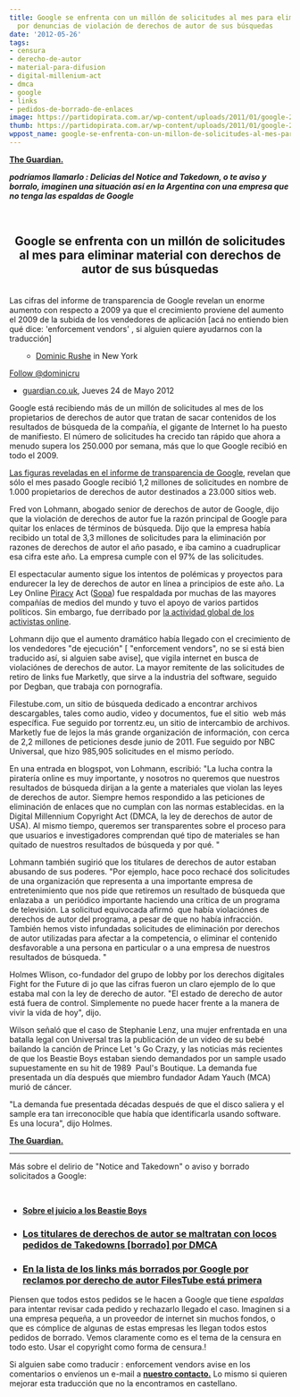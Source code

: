 ```yaml
---
title: Google se enfrenta con un millón de solicitudes al mes para eliminar material
  por denuncias de violación de derechos de autor de sus búsquedas
date: '2012-05-26'
tags:
- censura
- derecho-de-autor
- material-para-difusion
- digital-millenium-act
- dmca
- google
- links
- pedidos-de-borrado-de-enlaces
image: https://partidopirata.com.ar/wp-content/uploads/2011/01/google-2084.jpg
thumb: https://partidopirata.com.ar/wp-content/uploads/2011/01/google-2084-150x150.jpg
wppost_name: google-se-enfrenta-con-un-millon-de-solicitudes-al-mes-para-eliminar-material-con-derechos-de-autor-de-sus-busquedas
---
```


<strong><a href="http://www.guardian.co.uk/technology/2012/may/24/google-million-requests-copyright?INTCMP=SRCH" target="_blank">The Guardian.</a></strong>

<strong><em>podríamos llamarlo : Delicias del Notice and Takedown, o te aviso y borralo, imaginen una situación así en la Argentina con una empresa que no tenga las espaldas de Google</em></strong>

&nbsp;
<div id="main-article-info">
<h2 style="text-align: center;">Google se enfrenta con un millón de solicitudes al mes para eliminar material con derechos de autor de sus búsquedas</h2>
&nbsp;

</div>
Las cifras del informe de transparencia de Google revelan un enorme aumento con respecto a 2009 ya que el crecimiento proviene del aumento el 2009 de la subida de los vendedores de aplicación [acá no entiendo bien qué dice: 'enforcement vendors' , si alguien quiere ayudarnos con la traducción]
<ul data-component="comp: r2: Byline">
<ul data-component="comp: r2: Byline">
	<li>
<div><a href="http://www.guardian.co.uk/profile/dominic-rushe" rel="author">Dominic Rushe</a> in New York</div></li>
</ul>
</ul>
<a href="https://twitter.com/dominicru" data-show-count="false" data-show-screen-name="false">Follow @dominicru</a>
<ul data-component="comp: r2: Byline">
	<li><a href="http://www.guardian.co.uk/">guardian.co.uk</a>, <time datetime="2012-05-24T19:52BST" pubdate="">Jueves 24 de Mayo 2012
</time></li>
</ul>
Google está recibiendo más de un millón de solicitudes al mes de los propietarios de derechos de autor que tratan de sacar contenidos de los resultados de búsqueda de la compañía, el gigante de Internet lo ha puesto de manifiesto. El número de solicitudes ha crecido tan rápido que ahora a menudo supera los 250.000 por semana, más que lo que Google recibió en todo el 2009.

<a href="http://www.google.com/transparencyreport/">Las figuras reveladas en el informe de transparencia de Google</a>, revelan que sólo el mes pasado Google recibió 1,2 millones de solicitudes en nombre de 1.000 propietarios de derechos de autor destinados a 23.000 sitios web.

Fred von Lohmann, abogado senior de derechos de autor de Google, dijo que la violación de derechos de autor fue la razón principal de Google para quitar los enlaces de términos de búsqueda. Dijo que la empresa había recibido un total de 3,3 millones de solicitudes para la eliminación por razones de derechos de autor el año pasado, e iba camino a cuadruplicar esa cifra este año. La empresa cumple con el 97% de las solicitudes.

El espectacular aumento sigue los intentos de polémicas y proyectos para endurecer la ley de derechos de autor en línea a principios de este año. La Ley Online <a title="More from guardian.co.uk on Piracy" href="http://www.guardian.co.uk/technology/piracy">Piracy</a> Act (<a title="More from guardian.co.uk on Sopa" href="http://www.guardian.co.uk/technology/sopa">Sopa</a>) fue respaldada por muchas de las mayores compañías de medios del mundo y tuvo el apoyo de varios partidos políticos. Sin embargo, fue derribado por <a href="http://www.guardian.co.uk/technology/2012/apr/18/online-copyright-war-internet-hit-back">la actividad global de los activistas online</a>.

Lohmann dijo que el aumento dramático había llegado con el crecimiento de los vendedores "de ejecución" [ "enforcement vendors", no se si está bien traducido así, si alguien sabe avise], que vigila internet en busca de violaciónes de derechos de autor. La mayor remitente de las solicitudes de retiro de links fue Marketly, que sirve a la industria del software, seguido por Degban, que trabaja con pornografía.

Filestube.com, un sitio de búsqueda dedicado a encontrar archivos descargables, tales como audio, video y documentos, fue el sitio  web más específica. Fue seguido por torrentz.eu, un sitio de intercambio de archivos. Marketly fue de lejos la más grande organización de información, con cerca de 2,2 millones de peticiones desde junio de 2011. Fue seguido por NBC Universal, que hizo 985,905 solicitudes en el mismo período.

En una entrada en blogspot, von Lohmann, escribió: "La lucha contra la piratería online es muy importante, y nosotros no queremos que nuestros resultados de búsqueda dirijan a la gente a materiales que violan las leyes de derechos de autor. Siempre hemos respondido a las peticiones de eliminación de enlaces que no cumplan con las normas establecidas. en la Digital Millennium Copyright Act (DMCA, la ley de derechos de autor de USA). Al mismo tiempo, queremos ser transparentes sobre el proceso para que usuarios e investigadores comprendan qué tipo de materiales se han quitado de nuestros resultados de búsqueda y por qué. "

Lohmann también sugirió que los titulares de derechos de autor estaban abusando de sus poderes. "Por ejemplo, hace poco rechacé dos solicitudes de una organización que representa a una importante empresa de entretenimiento que nos pide que retiremos un resultado de búsqueda que enlazaba a  un periódico importante haciendo una crítica de un programa de televisión. La solicitud equivocada afirmó  que había violaciónes de derechos de autor del programa, a pesar de que no había infracción. También hemos visto infundadas solicitudes de eliminación por derechos de autor utilizadas para afectar a la competencia, o eliminar el contenido desfavorable a una persona en particular o a una empresa de nuestros resultados de búsqueda. "

Holmes Wlison, co-fundador del grupo de lobby por los derechos digitales Fight for the Future di jo que las cifras fueron un claro ejemplo de lo que estaba mal con la ley de derecho de autor. "El estado de derecho de autor está fuera de control. Simplemente no puede hacer frente a la manera de vivir la vida de hoy", dijo.

Wilson señaló que el caso de Stephanie Lenz, una mujer enfrentada en una batalla legal con Universal tras la publicación de un video de su bebé bailando la canción de Prince Let 's Go Crazy, y las noticias más recientes de que los Beastie Boys estaban siendo demandados por un sample usado supuestamente en su hit de 1989  Paul's Boutique. La demanda fue presentada un día después que miembro fundador Adam Yauch (MCA) murió de cáncer.

"La demanda fue presentada décadas después de que el disco saliera y el sample era tan irreconocible que había que identificarla usando software. Es una locura", dijo Holmes.

<strong><a href="http://www.guardian.co.uk/technology/2012/may/24/google-million-requests-copyright?INTCMP=SRCH" target="_blank">The Guardian.</a>
</strong>

<hr />

Más sobre el delirio de "Notice and Takedown" o aviso y borrado solicitados a Google:

&nbsp;
<ul>
	<li><strong><a href="https://partidopirata.com.ar/4484/la-obra-prima-que-no-le-pidio-permiso-al-derecho-de-autor">Sobre el juicio a los Beastie Boys</a></strong></li>
	<li>
<h3><a href="https://partidopirata.com.ar/4575/los-titulares-de-derechos-de-autor-se-maltratan-con-locos-pedidos-de-takedowns-borrado-por-dmca" rel="bookmark">Los titulares de derechos de autor se maltratan con locos pedidos de Takedowns [borrado] por DMCA</a></h3>
</li>
	<li>
<h3><a href="https://partidopirata.com.ar/4571/en-la-lista-de-los-links-mas-borrados-por-google-por-reclamos-por-derecho-de-autor-filestube-esta-primera" rel="bookmark">En la lista de los links más borrados por Google por reclamos por derecho de autor FilesTube está primera</a></h3>
</li>
</ul>
Piensen que todos estos pedidos se le hacen a Google que tiene <em>espaldas</em> para intentar revisar cada pedido y rechazarlo llegado el caso.
Imaginen si a una empresa pequeña, a un proveedor de internet sin muchos fondos, o que es cómplice de algunas de estas empresas les llegan todos estos pedidos de borrado.
Vemos claramente como es el tema de la censura en todo esto.
Usar el copyright como forma de censura.!

Si alguien sabe como traducir : enforcement vendors avise en los comentarios o envíenos un e-mail a <strong><a href="https://partidopirata.com.ar/contacto">nuestro contacto.</a></strong> Lo mismo si quieren mejorar esta traducción que no la encontramos en castellano.
